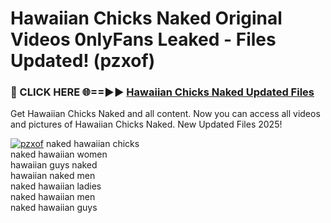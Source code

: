 # Hawaiian Chicks Naked Original Videos 0nlyFans Leaked - Files Updated! (pzxof)

<h3>🔴 CLICK HERE 🌐==►► <a href="https://tinyurl.com/up5wt9bj" rel="nofollow">Hawaiian Chicks Naked Updated Files</a></h3>

Get Hawaiian Chicks Naked and all content. Now you can access all videos and pictures of Hawaiian Chicks Naked. New Updated Files 2025!

[![pzxof](https://i.imgur.com/ABiUzMV.gif)](https://tinyurl.com/up5wt9bj)
naked hawaiian chicks<br>
naked hawaiian women<br>
hawaiian guys naked<br>
hawaiian naked men<br>
naked hawaiian ladies<br>
naked hawaiian men<br>
naked hawaiian guys